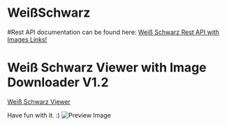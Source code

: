 # WeißSchwarz

#Rest API documentation can be found here:
[Weiß Schwarz Rest API with Images Links!](https://djnemashome.de/WSRestAPI/)

# Weiß Schwarz Viewer with Image Downloader V1.2
[Weiß Schwarz Viewer](https://github.com/DjNemas/WeissSchwarz/releases)

Have fun with it. :)
![Preview Image](https://djnemas.de/SX/Wei%C3%9FSchwarzViewer_AP33pKB7dI.png)

